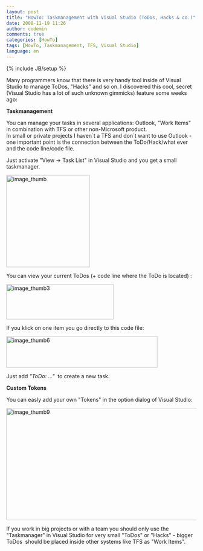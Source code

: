 ```yaml
---
layout: post
title: "HowTo: Taskmanagement with Visual Studio (ToDos, Hacks & co.)"
date: 2008-11-19 11:26
author: codemin
comments: true
categories: [HowTo]
tags: [HowTo, Taskmanagement, TFS, Visual Studio]
language: en
---
```

{% include JB/setup %}
<p>Many programmers know that there is very handy tool inside of Visual Studio to manage ToDos, &quot;Hacks&quot; and so on. I discovered this cool, secret (Visual Studio has a lot of such unknown gimmicks) feature some weeks ago: </p>  <p><strong>Taskmanagement</strong></p>  <p>You can manage your tasks in several applications: Outlook, &quot;Work Items&quot; in combination with TFS or other non-Microsoft product.    <br />In small or private projects I haven&#180;t a TFS and don&#180;t want to use Outlook - one important point is the connection between the ToDo/Hack/what ever and the code line/code file. </p>  <p>Just activate &quot;View -&gt; Task List&quot; in Visual Studio and you get a small taskmanager.</p>  <p><a href="{{BASE_PATH}}/assets/wp-images-en/image-thumb34.png"><img style="border-top-width: 0px; border-left-width: 0px; border-bottom-width: 0px; border-right-width: 0px" height="244" alt="image_thumb" src="{{BASE_PATH}}/assets/wp-images-en/image-thumb-thumb.png" width="221" border="0" /></a> </p>  <p>You can view your current ToDos (+ code line where the ToDo is located) :</p>  <p><a href="{{BASE_PATH}}/assets/wp-images-en/image-thumb35.png"><img style="border-top-width: 0px; border-left-width: 0px; border-bottom-width: 0px; border-right-width: 0px" height="93" alt="image_thumb3" src="{{BASE_PATH}}/assets/wp-images-en/image-thumb3-thumb.png" width="284" border="0" /></a> </p>  <p>If you klick on one item you go directly to this code file:</p>  <p><a href="{{BASE_PATH}}/assets/wp-images-en/image-thumb61.png"><img style="border-top-width: 0px; border-left-width: 0px; border-bottom-width: 0px; border-right-width: 0px" height="83" alt="image_thumb6" src="{{BASE_PATH}}/assets/wp-images-en/image-thumb6-thumb.png" width="400" border="0" /></a> </p>  <p>Just add <em>&quot;ToDo: ...&quot;</em>&#160; to create a new task.</p>  <p><strong>Custom Tokens</strong></p>  <p>You can easly add your own &quot;Tokens&quot; in the option dialog of Visual Studio:</p>  <p><a href="{{BASE_PATH}}/assets/wp-images-en/image-thumb91.png"><img style="border-top-width: 0px; border-left-width: 0px; border-bottom-width: 0px; border-right-width: 0px" height="297" alt="image_thumb9" src="{{BASE_PATH}}/assets/wp-images-en/image-thumb9-thumb.png" width="507" border="0" /></a> </p>  <p>If you work in big projects or with a team you should only use the &quot;Taskmanager&quot; in Visual Studio for very small &quot;ToDos&quot; or &quot;Hacks&quot; - bigger ToDos&#160; should be placed inside other systems like TFS as &quot;Work Items&quot;.</p>
